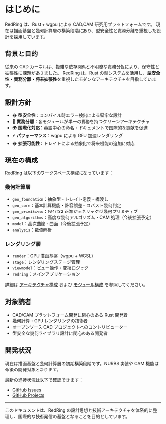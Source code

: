 # はじめに

RedRing は、Rust + wgpu による CAD/CAM 研究用プラットフォームです。
現在は描画基盤と幾何計算層の構築段階にあり、型安全性と責務分離を重視した設計を採用しています。

## 背景と目的

従来の CAD カーネルは、複雑な依存関係と不明瞭な責務分担により、保守性と拡張性に課題がありました。
RedRing は、Rust の型システムを活用し、**型安全性・責務分離・将来拡張性**を重視したモダンなアーキテクチャを目指しています。

## 設計方針

- � **型安全性**：コンパイル時エラー検出による堅牢な設計
- 🧩 **責務分離**：各モジュールが単一の責務を持つクリーンアーキテクチャ
- 🌍 **国際化対応**：英語中心の命名・ドキュメントで国際的な貢献を促進
- ⚡ **パフォーマンス**：wgpu による GPU 加速レンダリング
- � **拡張可能性**：トレイトによる抽象化で将来機能の追加に対応

## 現在の構成

RedRing は以下のワークスペース構成になっています：

### 幾何計算層

- `geo_foundation`：抽象型・トレイト定義・橋渡し
- `geo_core`：基本計算機能・許容誤差・ロバスト幾何判定
- `geo_primitives`：f64/f32 正準ジェネリック型幾何プリミティブ
- `geo_algorithms`：高度な幾何アルゴリズム・CAM 処理（今後拡張予定）
- `model`：高次曲線・曲面（今後拡張予定）
- `analysis`：数値解析

### レンダリング層

- `render`：GPU 描画基盤（wgpu + WGSL）
- `stage`：レンダリングステージ管理
- `viewmodel`：ビュー操作・変換ロジック
- `redring`：メインアプリケーション

詳細は [アーキテクチャ構成](../ARCHITECTURE.md) および [モジュール構成](./modules.md) を参照してください。

## 対象読者

- CAD/CAM プラットフォーム開発に関心のある Rust 開発者
- 幾何計算・GPU レンダリングの技術者
- オープンソース CAD プロジェクトへのコントリビューター
- 型安全な幾何ライブラリ設計に関心のある開発者

## 開発状況

現在は描画基盤と幾何計算層の初期構築段階です。NURBS 実装や CAM 機能は今後の開発対象となります。

最新の進捗状況は以下で確認できます：

- [GitHub Issues](https://github.com/RedRing2020/RedRing/issues)
- [GitHub Projects](https://github.com/RedRing2020/RedRing/projects)

---

このドキュメントは、RedRing の設計思想と技術アーキテクチャを体系的に整理し、国際的な技術発信の基盤となることを目的としています。
